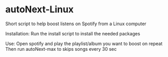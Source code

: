 # autoNext-Linux
Short script to help boost listens on Spotify from a Linux computer

Installation:
	Run the install script to install the needed packages

Use:
	Open spotify and play the playlist/album you want to boost on repeat
	Then run autoNext-max to skips songs every 30 sec
